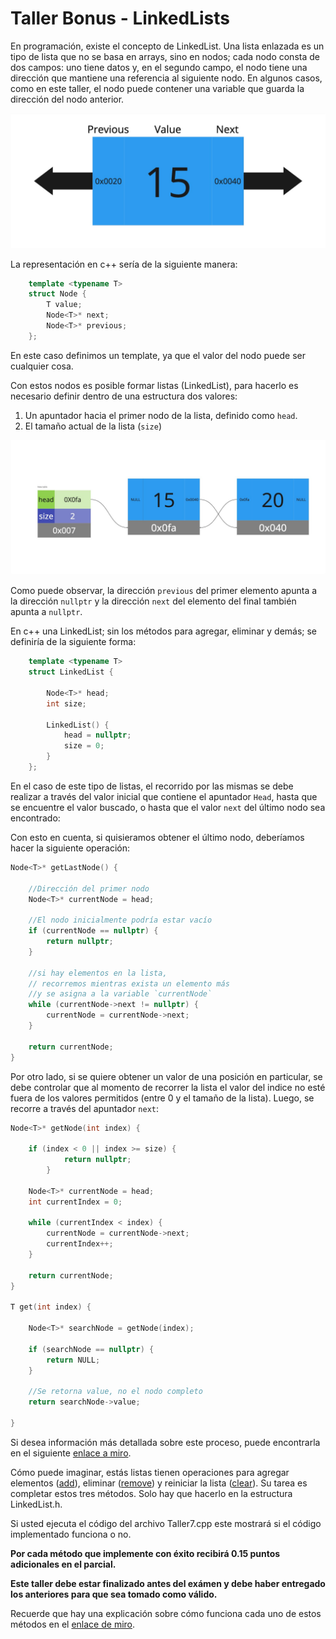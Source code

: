 # Taller Bonus - LinkedLists

En programación, existe el concepto de LinkedList. Una lista enlazada es un tipo de lista que no se basa en arrays, sino en nodos; cada nodo consta de dos campos: uno tiene datos y, en el segundo campo, el nodo tiene una dirección que mantiene una referencia al siguiente nodo. En algunos casos, como en este taller, el nodo puede contener una variable que guarda la dirección del nodo anterior. 

![alt text](<./readme-assets/UML Diagram - LinkedList 1.jpg>)

La representación en c++ sería de la siguiente manera:

```cpp
    template <typename T>
    struct Node {
        T value;
        Node<T>* next;
        Node<T>* previous;
    };  
```

En este caso definimos un template, ya que el valor del nodo puede ser cualquier cosa.

Con estos nodos es posible formar listas (LinkedList), para hacerlo es necesario definir dentro de una estructura dos valores:
1. Un apuntador hacia el primer nodo de la lista, definido como `head`. 
2. El tamaño actual de la lista (`size`)

![Imagen 2](<./readme-assets/UML Diagram - LinkedList 2.jpg>)

Como puede observar, la dirección `previous` del primer elemento apunta a la dirección `nullptr` y la dirección `next` del elemento del final también apunta a `nullptr`.

En c++ una LinkedList; sin los métodos para agregar, eliminar y demás; se definiría de la siguiente forma:
```cpp
    template <typename T>
    struct LinkedList {
        
        Node<T>* head;
        int size;

        LinkedList() {
            head = nullptr;
            size = 0;
        }
    };
```
En el caso de este tipo de listas, el recorrido por las mismas se debe realizar a través del valor inicial que contiene el apuntador `Head`, hasta que se encuentre el valor buscado, o hasta que el valor `next` del último nodo sea encontrado:

Con esto en cuenta, si quisieramos obtener el último nodo, deberíamos hacer la siguiente operación: 

```cpp
Node<T>* getLastNode() {
    
    //Dirección del primer nodo
    Node<T>* currentNode = head;

    //El nodo inicialmente podría estar vacío
    if (currentNode == nullptr) {
        return nullptr;
    }

    //si hay elementos en la lista, 
    // recorremos mientras exista un elemento más 
    //y se asigna a la variable `currentNode`
    while (currentNode->next != nullptr) {
        currentNode = currentNode->next;
    }

    return currentNode;
}
```
Por otro lado, si se quiere obtener un valor de una posición en particular, se debe controlar que al momento de recorrer la lista el valor del indice no esté fuera de los valores permitidos (entre 0 y el tamaño de la lista). Luego, se recorre a través del apuntador `next`:

```cpp
Node<T>* getNode(int index) {
        
    if (index < 0 || index >= size) {
            return nullptr;
        }

    Node<T>* currentNode = head;
    int currentIndex = 0;
    
    while (currentIndex < index) {
        currentNode = currentNode->next;
        currentIndex++;
    }

    return currentNode;
}

T get(int index) {
        
    Node<T>* searchNode = getNode(index);
    
    if (searchNode == nullptr) {
        return NULL;
    }
    
    //Se retorna value, no el nodo completo
    return searchNode->value;
        
}
```
Si desea información más detallada sobre este proceso, puede encontrarla en el siguiente [enlace a miro](https://miro.com/app/board/uXjVMYC93wc=/?moveToWidget=3458764580148903856&cot=14).

Cómo puede imaginar, estás listas tienen operaciones para agregar elementos ([add]()), eliminar ([remove]()) y reiniciar la lista ([clear]()). Su tarea es completar estos tres métodos. Solo hay que hacerlo en la estructura LinkedList.h. 

Si usted ejecuta el código del archivo Taller7.cpp este mostrará si el código implementado funciona o no. 

**Por cada método que implemente con éxito recibirá 0.15 puntos adicionales en el parcial.**

**Este taller debe estar finalizado antes del exámen y debe haber entregado los anteriores para que sea tomado como válido.**

Recuerde que hay una explicación sobre cómo funciona cada uno de estos métodos en el [enlace de miro](https://miro.com/app/board/uXjVMYC93wc=/?moveToWidget=3458764580148903857&cot=14).
